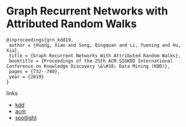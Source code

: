 # Graph Recurrent Networks with Attributed Random Walks

```
@inproceedings{grn_kdd19,
 author = {Huang, Xiao and Song, Qingquan and Li, Yuening and Hu, Xia},
 title = {Graph Recurrent Networks With Attributed Random Walks},
 booktitle = {Proceedings of the 25th ACM SIGKDD International Conference on Knowledge Discovery \&\#38; Data Mining (KDD)},
 pages = {732--740},
 year = {2019}
}
```

links
- [kdd](https://www.kdd.org/kdd2019/accepted-papers/view/graph-recurrent-networks-with-attributed-random-walks)
- [acm](https://dl.acm.org/citation.cfm?id=3292500.3330941)
- [spotlight](https://www.youtube.com/watch?v=18WfGRA383k)
